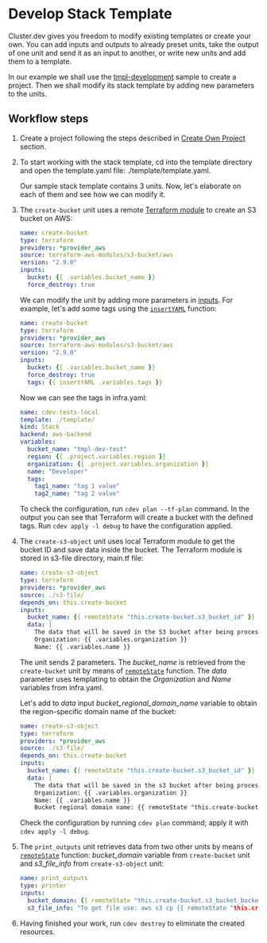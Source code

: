 # Develop Stack Template

Cluster.dev gives you freedom to modify existing templates or create your own. You can add inputs and outputs to already preset units, take the output of one unit and send it as an input to another, or write new units and add them to a template.

In our example we shall use the [tmpl-development](https://github.com/shalb/cluster.dev/tree/master/.cdev-metadata/generator) sample to create a project. Then we shall modify its stack template by adding new parameters to the units.
  
## Workflow steps

1. Create a project following the steps described in [Create Own Project](https://docs.cluster.dev/get-started-create-project/) section.
 
2. To start working with the stack template, cd into the template directory and open the template.yaml file: ./template/template.yaml.

     Our sample stack template contains 3 units. Now, let's elaborate on each of them and see how we can modify it.

3. The `create-bucket` unit uses a remote [Terraform module](https://registry.terraform.io/modules/terraform-aws-modules/s3-bucket/aws/latest) to create an S3 bucket on AWS:

    ```yaml
    name: create-bucket
    type: terraform
    providers: *provider_aws
    source: terraform-aws-modules/s3-bucket/aws
    version: "2.9.0"
    inputs:
      bucket: {{ .variables.bucket_name }}
      force_destroy: true
    ```

    We can modify the unit by adding more parameters in [inputs](https://registry.terraform.io/modules/terraform-aws-modules/s3-bucket/aws/latest?tab=inputs). For example, let's add some tags using the [`insertYAML`](https://docs.cluster.dev/stack-templates-functions/) function:

    ```yaml
    name: create-bucket
    type: terraform
    providers: *provider_aws
    source: terraform-aws-modules/s3-bucket/aws
    version: "2.9.0"
    inputs:
      bucket: {{ .variables.bucket_name }}
      force_destroy: true
      tags: {{ insertYAML .variables.tags }}
    ```

    Now we can see the tags in infra.yaml:

    ```yaml
    name: cdev-tests-local
    template: ./template/
    kind: Stack
    backend: aws-backend
    variables:
      bucket_name: "tmpl-dev-test"
      region: {{ .project.variables.region }}
      organization: {{ .project.variables.organization }}
      name: "Developer"
      tags:
        tag1_name: "tag 1 value"
        tag2_name: "tag 2 value"
    ```

    To check the configuration, run `cdev plan --tf-plan` command. In the output you can see that Terraform will create a bucket with the defined tags. Run `cdev apply -l debug` to have the configuration applied.

4. The `create-s3-object` unit uses local Terraform module to get the bucket ID and save data inside the bucket. The Terraform module is stored in s3-file directory, main.tf file:

    ```yaml
    name: create-s3-object
    type: terraform
    providers: *provider_aws
    source: ./s3-file/
    depends_on: this.create-bucket
    inputs:
      bucket_name: {{ remoteState "this.create-bucket.s3_bucket_id" }}
      data: |
        The data that will be saved in the S3 bucket after being processed by the template engine.
        Organization: {{ .variables.organization }}
        Name: {{ .variables.name }}
    ```

    The unit sends 2 parameters. The *bucket_name* is retrieved from the `create-bucket` unit by means of [`remoteState`](https://docs.cluster.dev/stack-templates-functions/) function. The *data* parameter uses templating to obtain the *Organization* and *Name* variables from infra.yaml. 

    Let's add to *data* input *bucket_regional_domain_name* variable to obtain the region-specific domain name of the bucket:

    ```yaml
    name: create-s3-object
    type: terraform
    providers: *provider_aws
    source: ./s3-file/
    depends_on: this.create-bucket
    inputs:
      bucket_name: {{ remoteState "this.create-bucket.s3_bucket_id" }}
      data: |
        The data that will be saved in the s3 bucket after being processed by the template engine.
        Organization: {{ .variables.organization }}
        Name: {{ .variables.name }}
        Bucket regional domain name: {{ remoteState "this.create-bucket.s3_bucket_bucket_regional_domain_name" }}
    ```

    Check the configuration by running `cdev plan` command; apply it with `cdev apply -l debug`. 

5. The `print_outputs` unit retrieves data from two other units by means of [`remoteState`](https://docs.cluster.dev/stack-templates-functions/) function: *bucket_domain* variable from `create-bucket` unit and *s3_file_info* from `create-s3-object` unit:

    ```yaml
    name: print_outputs
    type: printer
    inputs:
      bucket_domain: {{ remoteState "this.create-bucket.s3_bucket_bucket_domain_name" }}
      s3_file_info: "To get file use: aws s3 cp {{ remoteState "this.create-s3-object.file_s3_url" }} ./my_file && cat my_file"
    ```
 
6. Having finished your work, run `cdev destroy` to eliminate the created resources. 




